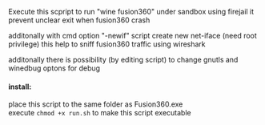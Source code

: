 Execute this scpript to run "wine fusion360" under sandbox using firejail
it prevent unclear exit when fusion360 crash

additonally with cmd option "-newif" script create new net-iface (need root privilege)
this help to sniff fusion360 traffic using wireshark

additonally there is possibility (by editing script) to change gnutls and winedbug optons for debug 
#### install:
place this script to the same folder as Fusion360.exe  
execute ```chmod +x run.sh``` to make this script executable

